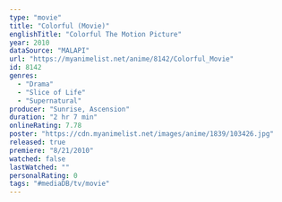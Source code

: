 ```yaml
---
type: "movie"
title: "Colorful (Movie)"
englishTitle: "Colorful The Motion Picture"
year: 2010
dataSource: "MALAPI"
url: "https://myanimelist.net/anime/8142/Colorful_Movie"
id: 8142
genres: 
  - "Drama"
  - "Slice of Life"
  - "Supernatural"
producer: "Sunrise, Ascension"
duration: "2 hr 7 min"
onlineRating: 7.78
poster: "https://cdn.myanimelist.net/images/anime/1839/103426.jpg"
released: true
premiere: "8/21/2010"
watched: false
lastWatched: ""
personalRating: 0
tags: "#mediaDB/tv/movie"
---
```

